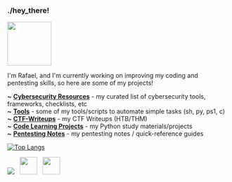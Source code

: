 ### ./hey_there!

<img src="https://i.gifer.com/origin/a1/a19978b49316d96905ac7ae947aba9a9.gif" width="100">

I'm Rafael, and I'm currently working on improving my coding and pentesting skills, so here are some of my projects!  

**~** [**Cybersecurity Resources**](https://github.com/rafaelbaldasso/Cybersecurity-Resources) - my curated list of cybersecurity tools, frameworks, checklists, etc  
**~** [**Tools**](https://github.com/rafaelbaldasso/Tools) - some of my tools/scripts to automate simple tasks (sh, py, ps1, c)  
**~** [**CTF-Writeups**](https://github.com/rafaelbaldasso/CTF-Writeups) - my CTF Writeups (HTB/THM)  
**~** [**Code Learning Projects**](https://github.com/rafaelbaldasso/Code-Learning-Projects) - my Python study materials/projects  
**~** [**Pentesting Notes**](https://github.com/rafaelbaldasso/Pentesting-Notes) - my pentesting notes / quick-reference guides  

[![Top Langs](https://github-readme-stats.vercel.app/api/top-langs/?username=rafaelbaldasso&layout=compact)](https://github.com/anuraghazra/github-readme-stats)

<a href="https://app.hackthebox.eu/profile/430331" target="_blank"><img src="https://www.hackthebox.eu/badge/image/430331"></img></a> &nbsp; <a href="https://www.linkedin.com/in/rafaelbaldasso/" target="_blank"><img src="https://www.freepnglogos.com/uploads/linkedin-symbol-logo-22.png" width="40"></img></a> &nbsp; <a href="https://twitter.com/rafaelbaldasso" target="_blank"><img src="https://aux2.iconspalace.com/uploads/twitter-round-icon-256.png" width="40"></img></a>
